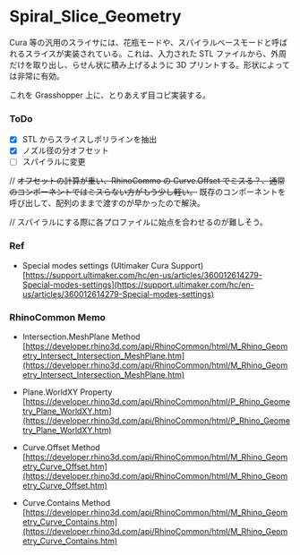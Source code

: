 # Spiral_Slice_Geometry  


Cura 等の汎用のスライサには、花瓶モードや、スパイラルベースモードと呼ばれるスライスが実装されている。これは、入力された STL ファイルから、外周だけを取り出し、らせん状に積み上げるように 3D プリントする。形状によっては非常に有効。  

これを Grasshopper 上に、とりあえず目コピ実装する。  


### ToDo  

- [x] STL からスライスしポリラインを抽出  
- [x] ノズル径の分オフセット  
- [ ] スパイラルに変更  

// ~~オフセットの計算が重い、RhinoCommo の Curve.Offset でミスる？、通常のコンポーネントではミスらない方がもう少し軽い。~~ 既存のコンポーネントを呼び出して、配列のままで渡すのが早かったので解決。  


// スパイラルにする際に各プロファイルに始点を合わせるのが難しそう。  


### Ref  

- Special modes settings (Ultimaker Cura Support)
  [https://support.ultimaker.com/hc/en-us/articles/360012614279-Special-modes-settings](https://support.ultimaker.com/hc/en-us/articles/360012614279-Special-modes-settings)  


### RhinoCommon Memo  

- Intersection.MeshPlane Method  
  [https://developer.rhino3d.com/api/RhinoCommon/html/M_Rhino_Geometry_Intersect_Intersection_MeshPlane.htm](https://developer.rhino3d.com/api/RhinoCommon/html/M_Rhino_Geometry_Intersect_Intersection_MeshPlane.htm)  

- Plane.WorldXY Property  
  [https://developer.rhino3d.com/api/RhinoCommon/html/P_Rhino_Geometry_Plane_WorldXY.htm](https://developer.rhino3d.com/api/RhinoCommon/html/P_Rhino_Geometry_Plane_WorldXY.htm)  

- Curve.Offset Method  
  [https://developer.rhino3d.com/api/RhinoCommon/html/M_Rhino_Geometry_Curve_Offset.htm](https://developer.rhino3d.com/api/RhinoCommon/html/M_Rhino_Geometry_Curve_Offset.htm)   

- Curve.Contains Method  
  [https://developer.rhino3d.com/api/RhinoCommon/html/M_Rhino_Geometry_Curve_Contains.htm](https://developer.rhino3d.com/api/RhinoCommon/html/M_Rhino_Geometry_Curve_Contains.htm)  
